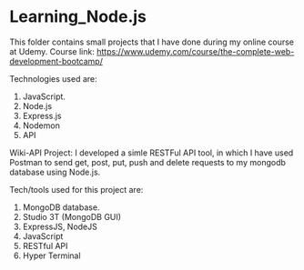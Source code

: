 # Learning_Node.js

This folder contains small projects that I have done during my online course at Udemy. Course link: https://www.udemy.com/course/the-complete-web-development-bootcamp/

Technologies used are:
1. JavaScript.
2. Node.js
3. Express.js
4. Nodemon
5. API


Wiki-API Project: 
I developed a simle RESTFul API tool, in which I have used Postman to send get, post, put, push and delete requests to my mongodb database using Node.js.

Tech/tools used for this project are:
1. MongoDB database.
2. Studio 3T (MongoDB GUI)
3. ExpressJS, NodeJS
4. JavaScript
5. RESTful API
6. Hyper Terminal
